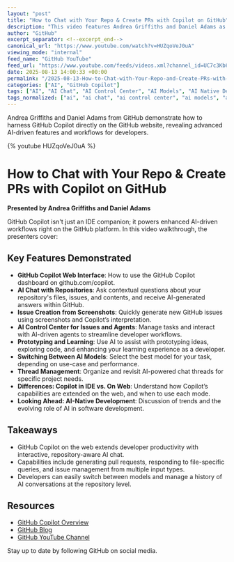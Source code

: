 ```yaml
---
layout: "post"
title: "How to Chat with Your Repo & Create PRs with Copilot on GitHub"
description: "This video features Andrea Griffiths and Daniel Adams as they explore the capabilities of GitHub Copilot on the GitHub website, beyond its usage in IDEs. The walkthrough demonstrates how developers can interact with repositories using Copilot’s chat features to ask questions about files and issues, create pull requests, and manage conversations with AI. The session also highlights switching between different AI models, prototyping workflows, and how Copilot supports learning and modern, AI-native development directly from the GitHub platform."
author: "GitHub"
excerpt_separator: <!--excerpt_end-->
canonical_url: "https://www.youtube.com/watch?v=HUZqoVeJ0uA"
viewing_mode: "internal"
feed_name: "GitHub YouTube"
feed_url: "https://www.youtube.com/feeds/videos.xml?channel_id=UC7c3Kb6jYCRj4JOHHZTxKsQ"
date: 2025-08-13 14:00:33 +00:00
permalink: "/2025-08-13-How-to-Chat-with-Your-Repo-and-Create-PRs-with-Copilot-on-GitHub.html"
categories: ["AI", "GitHub Copilot"]
tags: ["AI", "AI Chat", "AI Control Center", "AI Models", "AI Native Development", "Code Collaboration", "Conversational AI", "Developer Tools", "GitHub", "GitHub Copilot", "GitHub Web Features", "IDE Integration", "Issue Management", "Prototyping", "Pull Requests", "Repository Q&A", "Software Engineering", "Videos"]
tags_normalized: ["ai", "ai chat", "ai control center", "ai models", "ai native development", "code collaboration", "conversational ai", "developer tools", "github", "github copilot", "github web features", "ide integration", "issue management", "prototyping", "pull requests", "repository qanda", "software engineering", "videos"]
---
```


Andrea Griffiths and Daniel Adams from GitHub demonstrate how to harness GitHub Copilot directly on the GitHub website, revealing advanced AI-driven features and workflows for developers.<!--excerpt_end-->

{% youtube HUZqoVeJ0uA %}

# How to Chat with Your Repo & Create PRs with Copilot on GitHub

**Presented by Andrea Griffiths and Daniel Adams**

GitHub Copilot isn't just an IDE companion; it powers enhanced AI-driven workflows right on the GitHub platform. In this video walkthrough, the presenters cover:

## Key Features Demonstrated

- **GitHub Copilot Web Interface**: How to use the GitHub Copilot dashboard on github.com/copilot.
- **AI Chat with Repositories**: Ask contextual questions about your repository's files, issues, and contents, and receive AI-generated answers within GitHub.
- **Issue Creation from Screenshots**: Quickly generate new GitHub issues using screenshots and Copilot’s interpretation.
- **AI Control Center for Issues and Agents**: Manage tasks and interact with AI-driven agents to streamline developer workflows.
- **Prototyping and Learning**: Use AI to assist with prototyping ideas, exploring code, and enhancing your learning experience as a developer.
- **Switching Between AI Models**: Select the best model for your task, depending on use-case and performance.
- **Thread Management**: Organize and revisit AI-powered chat threads for specific project needs.
- **Differences: Copilot in IDE vs. On Web**: Understand how Copilot’s capabilities are extended on the web, and when to use each mode.
- **Looking Ahead: AI-Native Development**: Discussion of trends and the evolving role of AI in software development.

## Takeaways

- GitHub Copilot on the web extends developer productivity with interactive, repository-aware AI chat.
- Capabilities include generating pull requests, responding to file-specific queries, and issue management from multiple input types.
- Developers can easily switch between models and manage a history of AI conversations at the repository level.

## Resources

- [GitHub Copilot Overview](https://github.com/features/copilot)
- [GitHub Blog](https://github.blog)
- [GitHub YouTube Channel](http://bit.ly/subgithub)

Stay up to date by following GitHub on social media.
